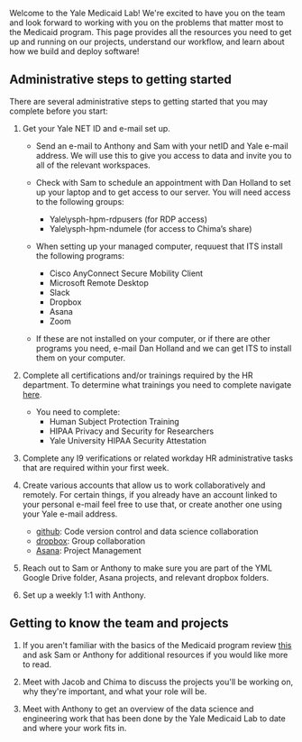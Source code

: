 Welcome to the Yale Medicaid Lab! We're excited to have you on the team and look forward to working with you on the problems that matter most to the Medicaid program. This page provides all the resources you need to get up and running on our projects, understand our workflow, and learn about how we build and deploy software!

## Administrative steps to getting started
There are several administrative steps to getting started that you may complete before you start:

1. Get your Yale NET ID and e-mail set up.
    - Send an e-mail to Anthony and Sam with your netID and Yale e-mail address. We will use this to give you access to data and invite you to all of the relevant workspaces.

    - Check with Sam to schedule an appointment with Dan Holland to set up your laptop and to get access to our server. You will need access to the following groups: 
        - Yale\ysph-hpm-rdpusers  (for RDP access)
        - Yale\ysph-hpm-ndumele (for access to Chima’s share)
    - When setting up your managed computer, requuest that ITS install the following programs:
        - Cisco AnyConnect Secure Mobility Client
        - Microsoft Remote Desktop
        - Slack 
        - Dropbox
        - Asana
        - Zoom 
    - If these are not installed on your computer, or if there are other programs you need, e-mail Dan Holland and we can get ITS to install them on your computer. 

2. Complete all certifications and/or trainings required by the HR department. To determine what trainings you need to complete navigate [here](https://bmsweb.med.yale.edu/tms/tmspage).
    - You need to complete:
        - Human Subject Protection Training 
        - HIPAA Privacy and Security for Researchers 
        - Yale University HIPAA Security Attestation

3. Complete any I9 verifications or related workday HR administrative tasks that are required within your first week. 

4. Create various accounts that allow us to work collaboratively and remotely. For certain things, if you already have an account linked to your personal e-mail feel free to use that, or create another one using your Yale e-mail address.
    - [github](https://github.com/): Code version control and data science collaboration
    - [dropbox](www.dropbox.com/): Group collaboration 
    - [Asana](www.asana.com/): Project Management

5. Reach out to Sam or Anthony to make sure you are part of the YML Google Drive folder, Asana projects, and relevant dropbox folders. 

6. Set up a weekly 1:1 with Anthony. 


## Getting to know the team and projects
1. If you aren't familiar with the basics of the Medicaid program review [this](https://www.kff.org/medicaid/fact-sheet/medicaid-pocket-primer/) and ask Sam or Anthony for additional resources if you would like more to read.

2. Meet with Jacob and Chima to discuss the projects you'll be working on, why they're important, and what your role will be.

3. Meet with Anthony to get an overview of the data science and engineering work that has been done by the Yale Medicaid Lab to date and where your work fits in.

